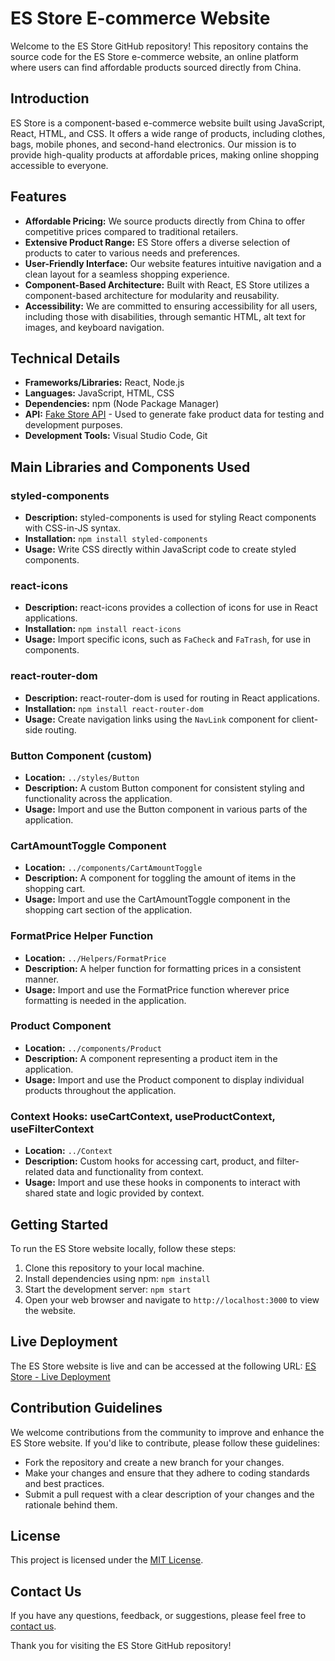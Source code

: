 # ES Store E-commerce Website

Welcome to the ES Store GitHub repository! This repository contains the source code for the ES Store e-commerce website, an online platform where users can find affordable products sourced directly from China.

## Introduction

ES Store is a component-based e-commerce website built using JavaScript, React, HTML, and CSS. It offers a wide range of products, including clothes, bags, mobile phones, and second-hand electronics. Our mission is to provide high-quality products at affordable prices, making online shopping accessible to everyone.

## Features

- **Affordable Pricing:** We source products directly from China to offer competitive prices compared to traditional retailers.
- **Extensive Product Range:** ES Store offers a diverse selection of products to cater to various needs and preferences.
- **User-Friendly Interface:** Our website features intuitive navigation and a clean layout for a seamless shopping experience.
- **Component-Based Architecture:** Built with React, ES Store utilizes a component-based architecture for modularity and reusability.
- **Accessibility:** We are committed to ensuring accessibility for all users, including those with disabilities, through semantic HTML, alt text for images, and keyboard navigation.

## Technical Details

- **Frameworks/Libraries:** React, Node.js
- **Languages:** JavaScript, HTML, CSS
- **Dependencies:** npm (Node Package Manager)
- **API:** [Fake Store API](https://fakestoreapi.com/docs) - Used to generate fake product data for testing and development purposes.
- **Development Tools:** Visual Studio Code, Git

## Main Libraries and Components Used

### styled-components
- **Description:** styled-components is used for styling React components with CSS-in-JS syntax.
- **Installation:** `npm install styled-components`
- **Usage:** Write CSS directly within JavaScript code to create styled components.

### react-icons
- **Description:** react-icons provides a collection of icons for use in React applications.
- **Installation:** `npm install react-icons`
- **Usage:** Import specific icons, such as `FaCheck` and `FaTrash`, for use in components.

### react-router-dom
- **Description:** react-router-dom is used for routing in React applications.
- **Installation:** `npm install react-router-dom`
- **Usage:** Create navigation links using the `NavLink` component for client-side routing.

### Button Component (custom)
- **Location:** `../styles/Button`
- **Description:** A custom Button component for consistent styling and functionality across the application.
- **Usage:** Import and use the Button component in various parts of the application.

### CartAmountToggle Component
- **Location:** `../components/CartAmountToggle`
- **Description:** A component for toggling the amount of items in the shopping cart.
- **Usage:** Import and use the CartAmountToggle component in the shopping cart section of the application.

### FormatPrice Helper Function
- **Location:** `../Helpers/FormatPrice`
- **Description:** A helper function for formatting prices in a consistent manner.
- **Usage:** Import and use the FormatPrice function wherever price formatting is needed in the application.

### Product Component
- **Location:** `../components/Product`
- **Description:** A component representing a product item in the application.
- **Usage:** Import and use the Product component to display individual products throughout the application.

### Context Hooks: useCartContext, useProductContext, useFilterContext
- **Location:** `../Context`
- **Description:** Custom hooks for accessing cart, product, and filter-related data and functionality from context.
- **Usage:** Import and use these hooks in components to interact with shared state and logic provided by context.

## Getting Started

To run the ES Store website locally, follow these steps:

1. Clone this repository to your local machine.
2. Install dependencies using npm: `npm install`
3. Start the development server: `npm start`
4. Open your web browser and navigate to `http://localhost:3000` to view the website.

## Live Deployment

The ES Store website is live and can be accessed at the following URL: [ES Store - Live Deployment](https://sprightly-stardust-f01d26.netlify.app/)

## Contribution Guidelines

We welcome contributions from the community to improve and enhance the ES Store website. If you'd like to contribute, please follow these guidelines:

- Fork the repository and create a new branch for your changes.
- Make your changes and ensure that they adhere to coding standards and best practices.
- Submit a pull request with a clear description of your changes and the rationale behind them.

## License

This project is licensed under the [MIT License](LICENSE).

## Contact Us

If you have any questions, feedback, or suggestions, please feel free to [contact us](mailto:contact@example.com).

Thank you for visiting the ES Store GitHub repository!


